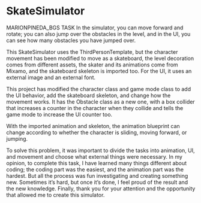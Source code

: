 # SkateSimulator
MARIONPINEDA_BGS TASK
In the simulator, you can move forward and rotate; you can also jump over the obstacles in the level, and in the UI, you can see how many obstacles you have jumped over.

This SkateSimulator uses the ThirdPersonTemplate, but the character movement has been modified to move as a skateboard, the level decoration comes from different assets, the skater and its animations come from Mixamo, and the skateboard skeleton is imported too. For the UI, it uses an external image and an external font.

This project has modified the character class and game mode class to add the UI behavior, add the skateboard skeleton, and change how the movement works. It has the Obstacle class as a new one, with a box collider that increases a counter in the character when they collide and tells the game mode to increase the UI counter too.

With the imported animation and skeleton, the animation blueprint can change according to whether the character is sliding, moving forward, or jumping.

To solve this problem, it was important to divide the tasks into animation, UI, and movement and choose what external things were necessary.
In my opinion, to complete this task, I have learned many things different about coding; the coding part was the easiest, and the animation part was the hardest. But all the process was fun investigating and creating something new. Sometimes it’s hard, but once it’s done, I feel proud of the result and the new knowledge. Finally, thank you for your attention and the opportunity that allowed me to create this simulator.
